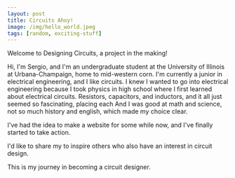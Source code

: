 ```yaml
---
layout: post
title: Circuits Ahoy!
image: /img/hello_world.jpeg
tags: [random, exciting-stuff]
---
```


Welcome to Designing Circuits, a project in the making!

Hi, I'm Sergio, and I'm an undergraduate student at the University of Illinois at Urbana-Champaign, home to mid-western corn.
I'm currently a junior in electrical engineering, and I like circuits.
I knew I wanted to go into electrical engineering because I took physics in high school where I first learned about electrical circuits.
Resistors, capacitors, and inductors, and it all just seemed so fascinating, placing each
And I was good at math and science, not so much history and english, which made my choice clear.


I've had the idea to make a website for some while now, and I've finally started to take action.

I'd like to share my to inspire others who also have an interest in circuit design.

This is my journey in becoming a circuit designer.
